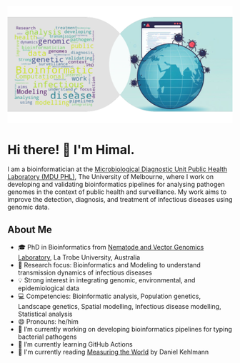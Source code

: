 ![Photo](bioinf-publichealth-2.png)

# Hi there! 👋 I'm Himal.

I am a bioinformatician at the [Microbiological Diagnostic Unit Public Health Laboratory (MDU PHL)](go.unimelb.edu.au/MDUPHL), The University of Melbourne, where I work on developing and validating bioinformatics pipelines for analysing pathogen genomes in the context of public health and surveillance. My work aims to improve the detection, diagnosis, and treatment of infectious diseases using genomic data.

## About Me

- 🎓 PhD in Bioinformatics from [Nematode and Vector Genomics Laboratory](https://nematodegenetics.wordpress.com/), La Trobe University, Australia
- 🧬 Research focus: Bioinformatics and Modeling to understand transmission dynamics of infectious diseases
- 💡 Strong interest in integrating genomic, environmental, and epidemiological data
- 💻 Competencies: Bioinformatic analysis, Population genetics, Landscape genetics, Spatial modelling, Infectious disease modelling, Statistical analysis
- 😄 Pronouns: he/him
- 🔭 I’m currently working on developing bioinformatics pipelines for typing bacterial pathogens
- 🌱 I’m currently learning GitHub Actions
- 📖 I'm currently reading [Measuring the World](https://www.goodreads.com/book/show/642231.Measuring_the_World) by Daniel Kehlmann


<!-- ### Here’s some stats on my GitHub repos

<p align="center">
<img src="https://github-readme-stats.vercel.app/api?username=himal2007&count_private=true&show_icons=true&theme=transparent&hide_title=True">
<img src="https://github-readme-stats.vercel.app/api/top-langs/?username=himal2007&theme=transparent&layout=compact">
</p>

*Courtesy of <https://github.com/anuraghazra/github-readme-stats>* -->
